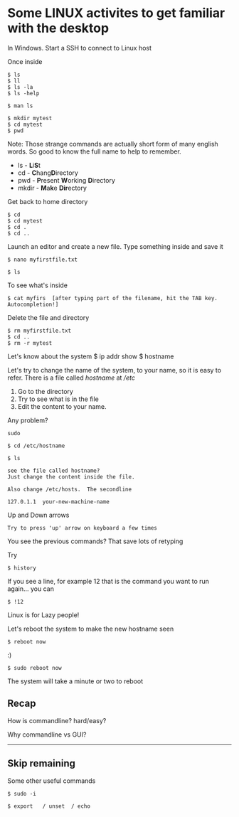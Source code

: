 # Some LINUX activites to get familiar with the desktop

In Windows.  Start a SSH to connect to Linux host

Once inside

    $ ls
    $ ll
    $ ls -la
    $ ls -help

    $ man ls
    
    $ mkdir mytest
    $ cd mytest
    $ pwd

Note:  Those strange commands are actually short form of many english words.  So good to know the full name to help to remember.

+ ls   - **L**i**S**t
+ cd   - **C**hang**D**irectory
+ pwd  - **P**resent **W**orking **D**irectory
+ mkdir - **M**a**k**e **Dir**ectory

Get back to home directory

    $ cd
    $ cd mytest
    $ cd .
    $ cd ..

Launch an editor and create a new file. Type something inside and save it

    $ nano myfirstfile.txt
     
    $ ls

To see what's inside

    $ cat myfirs  [after typing part of the filename, hit the TAB key. Autocompletion!]

Delete the file and directory

    $ rm myfirstfile.txt
    $ cd ..
    $ rm -r mytest

Let's know about the system
    $ ip addr show
    $ hostname

Let's try to change the name of the system, to your name, so it is easy to refer.
There is a file called *hostname* at */etc*

1. Go to the directory
2. Try to see what is in the file
3. Edit the content to your name.

Any problem?

    sudo

    $ cd /etc/hostname

    $ ls

    see the file called hostname?
    Just change the content inside the file.

    Also change /etc/hosts.  The secondline 
    
    127.0.1.1  your-new-machine-name

Up and Down arrows

    Try to press 'up' arrow on keyboard a few times

You see the previous commands?  That save lots of retyping

Try

    $ history

If you see a line, for example 12 that is the command you want to run again... you can

    $ !12

Linux is for Lazy people!

Let's reboot the system to make the new hostname seen

    $ reboot now

:)

    $ sudo reboot now

The system will take a minute or two to reboot

## Recap

How is commandline?  hard/easy?

Why commandline vs GUI?

------

## Skip remaining

Some other useful commands

    $ sudo -i

    $ export   / unset  / echo 
